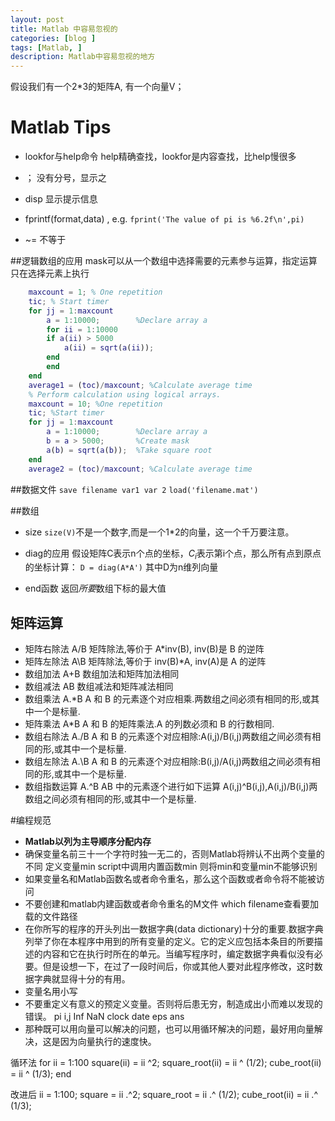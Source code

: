 ```yaml
---
layout: post
title: Matlab 中容易忽视的
categories: [blog ]
tags: [Matlab, ]
description: Matlab中容易忽视的地方
---
```


假设我们有一个2*3的矩阵A, 有一个向量V；
# Matlab Tips

* lookfor与help命令
help精确查找，lookfor是内容查找，比help慢很多

* ；
没有分号，显示之

* disp 显示提示信息
* fprintf(format,data) , e.g. `fprint('The value of pi is %6.2f\n',pi)`

* ~= 不等于

##逻辑数组的应用
mask可以从一个数组中选择需要的元素参与运算，指定运算只在选择元素上执行
```matlab
	maxcount = 1; % One repetition
	tic; % Start timer 
	for jj = 1:maxcount
		a = 1:10000; 		%Declare array a
		for ii = 1:10000
		if a(ii) > 5000
			a(ii) = sqrt(a(ii));
		end
		end
	end
	average1 = (toc)/maxcount; %Calculate average time
	% Perform calculation using logical arrays.
	maxcount = 10; %One repetition
	tic; %Start timer
	for jj = 1:maxcount
	 	a = 1:10000; 		%Declare array a
	 	b = a > 5000; 		%Create mask
	 	a(b) = sqrt(a(b)); 	%Take square root
	end
	average2 = (toc)/maxcount; %Calculate average time
```

##数据文件
`save filename var1 var 2`
`load('filename.mat')`

##数组

* size
`size(V)`不是一个数字,而是一个1*2的向量，这一个千万要注意。

* diag的应用
假设矩阵C表示n个点的坐标，$C_i$表示第i个点，那么所有点到原点的坐标计算：
	`D = diag(A*A')` 其中D为n维列向量

* end函数
返回*所要*数组下标的最大值

## 矩阵运算
* 矩阵右除法 A/B 矩阵除法,等价于 A*inv(B), inv(B)是 B 的逆阵
* 矩阵左除法 A\B 矩阵除法,等价于 inv(B)*A, inv(A)是 A 的逆阵
* 数组加法 A+B 数组加法和矩阵加法相同
* 数组减法 A­B 数组减法和矩阵减法相同
* 数组乘法 A.*B A 和 B 的元素逐个对应相乘.两数组之间必须有相同的形,或其中一个是标量.
* 矩阵乘法 A*B A 和 B 的矩阵乘法.A 的列数必须和 B 的行数相同.
* 数组右除法 A./B A 和 B 的元素逐个对应相除:A(i,j)/B(i,j)两数组之间必须有相同的形,或其中一个是标量.
* 数组左除法 A.\B A 和 B 的元素逐个对应相除:B(i,j)/A(i,j)两数组之间必须有相同的形,或其中一个是标量.
* 数组指数运算 A.^B AB 中的元素逐个进行如下运算 A(i,j)^B(i,j),A(i,j)/B(i,j)两数组之间必须有相同的形,或其中一个是标量. 

#编程规范
* **Matlab以列为主导顺序分配内存**
* 确保变量名前三十一个字符时独一无二的，否则Matlab将辨认不出两个变量的不同
	定义变量min
	script中调用内置函数min
	则将min和变量min不能够识别
* 如果变量名和Matlab函数名或者命令重名，那么这个函数或者命令将不能被访问
* 不要创建和matlab内建函数或者命令重名的M文件
		which filename查看要加载的文件路径
* 在你所写的程序的开头列出一数据字典(data dictionary)十分的重要.数据字典列举了你在本程序中用到的所有变量的定义。它的定义应包括本条目的所要描述的内容和它在执行时所在的单元。当编写程序时，编定数据字典看似没有必要。但是设想一下，在过了一段时间后，你或其他人要对此程序修改，这时数据字典就显得十分的有用。
* 变量名用小写
* 不要重定义有意义的预定义变量。否则将后患无穷，制造成出小而难以发现的错误。
	pi 
	i,j
	Inf
	NaN
	clock
	date
	eps
	ans
* 那种既可以用向量可以解决的问题，也可以用循环解决的问题，最好用向量解决，这是因为向量执行的速度快。

循环法
	for ii = 1:100
		square(ii) = ii ^2;
		square_root(ii) = ii ^ (1/2);
		cube_root(ii) = ii ^ (1/3);
	end 

改进后
	ii = 1:100;
	square = ii .^2;
	square_root = ii .^ (1/2);
	cube_root(ii) = ii .^ (1/3); 
